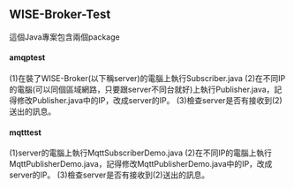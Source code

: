 WISE-Broker-Test
-----

這個Java專案包含兩個package

#### amqptest
(1)在裝了WISE-Broker(以下稱server)的電腦上執行Subscriber.java
(2)在不同IP的電腦(可以同個區域網路，只要跟server不同台就好)上執行Publisher.java，記得修改Publisher.java中的IP，改成server的IP。
(3)檢查server是否有接收到(2)送出的訊息。

#### mqtttest
(1)server的電腦上執行MqttSubscriberDemo.java
(2)在不同IP的電腦上執行MqttPublisherDemo.java，記得修改MqttPublisherDemo.java中的IP，改成server的IP。
(3)檢查server是否有接收到(2)送出的訊息。

